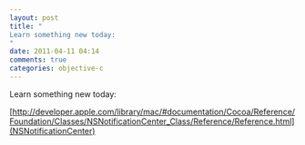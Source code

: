 ```yaml
---
layout: post
title: "
Learn something new today: 
"
date: 2011-04-11 04:14
comments: true
categories: objective-c
---
```


Learn something new today: 

[http://developer.apple.com/library/mac/#documentation/Cocoa/Reference/Foundation/Classes/NSNotificationCenter_Class/Reference/Reference.html](NSNotificationCenter)

